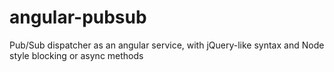 # angular-pubsub
Pub/Sub dispatcher as an angular service, with jQuery-like syntax and Node style blocking or async methods
